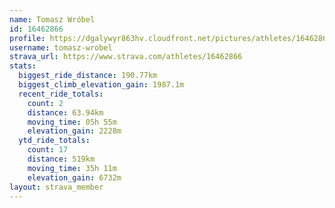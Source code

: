 ```yaml
---
name: Tomasz Wróbel
id: 16462866
profile: https://dgalywyr863hv.cloudfront.net/pictures/athletes/16462866/10169785/1/large.jpg
username: tomasz-wrobel
strava_url: https://www.strava.com/athletes/16462866
stats:
  biggest_ride_distance: 190.77km
  biggest_climb_elevation_gain: 1987.1m
  recent_ride_totals:
    count: 2
    distance: 63.94km
    moving_time: 05h 55m
    elevation_gain: 2228m
  ytd_ride_totals:
    count: 17
    distance: 519km
    moving_time: 35h 11m
    elevation_gain: 6732m
layout: strava_member
--- 
```

